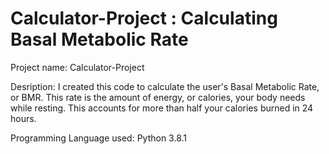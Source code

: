 # Calculator-Project : Calculating Basal Metabolic Rate

Project name:
  Calculator-Project
  
Desription:
  I created this code to calculate the user's Basal Metabolic Rate, or BMR. This rate is the amount of energy, or calories, your body needs while resting. This accounts for more than half your calories burned in 24 hours.

Programming Language used: 
  Python 3.8.1
